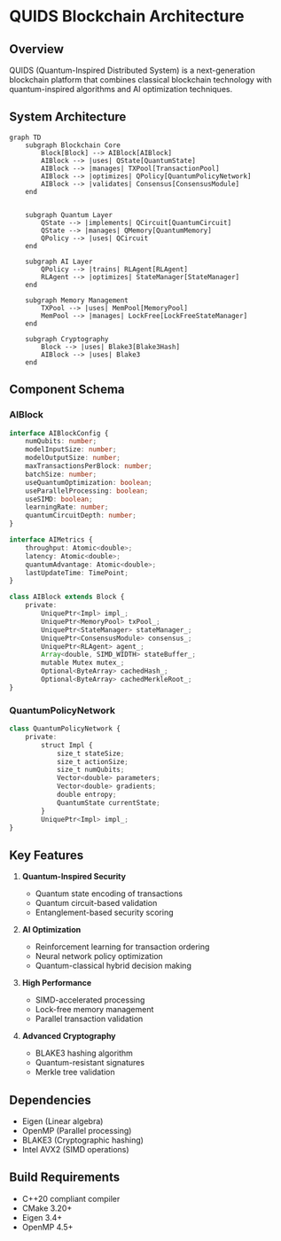 # QUIDS Blockchain Architecture

## Overview

QUIDS (Quantum-Inspired Distributed System) is a next-generation blockchain platform that combines classical blockchain technology with quantum-inspired algorithms and AI optimization techniques.

## System Architecture

```mermaid
graph TD
    subgraph Blockchain Core
        Block[Block] --> AIBlock[AIBlock]
        AIBlock --> |uses| QState[QuantumState]
        AIBlock --> |manages| TXPool[TransactionPool]
        AIBlock --> |optimizes| QPolicy[QuantumPolicyNetwork]
        AIBlock --> |validates| Consensus[ConsensusModule]
    end
    

    subgraph Quantum Layer
        QState --> |implements| QCircuit[QuantumCircuit]
        QState --> |manages| QMemory[QuantumMemory]
        QPolicy --> |uses| QCircuit
    end

    subgraph AI Layer
        QPolicy --> |trains| RLAgent[RLAgent]
        RLAgent --> |optimizes| StateManager[StateManager]
    end

    subgraph Memory Management
        TXPool --> |uses| MemPool[MemoryPool]
        MemPool --> |manages| LockFree[LockFreeStateManager]
    end

    subgraph Cryptography
        Block --> |uses| Blake3[Blake3Hash]
        AIBlock --> |uses| Blake3
    end
```

## Component Schema

### AIBlock
```typescript
interface AIBlockConfig {
    numQubits: number;
    modelInputSize: number;
    modelOutputSize: number;
    maxTransactionsPerBlock: number;
    batchSize: number;
    useQuantumOptimization: boolean;
    useParallelProcessing: boolean;
    useSIMD: boolean;
    learningRate: number;
    quantumCircuitDepth: number;
}

interface AIMetrics {
    throughput: Atomic<double>;
    latency: Atomic<double>;
    quantumAdvantage: Atomic<double>;
    lastUpdateTime: TimePoint;
}

class AIBlock extends Block {
    private:
        UniquePtr<Impl> impl_;
        UniquePtr<MemoryPool> txPool_;
        UniquePtr<StateManager> stateManager_;
        UniquePtr<ConsensusModule> consensus_;
        UniquePtr<RLAgent> agent_;
        Array<double, SIMD_WIDTH> stateBuffer_;
        mutable Mutex mutex_;
        Optional<ByteArray> cachedHash_;
        Optional<ByteArray> cachedMerkleRoot_;
}
```

### QuantumPolicyNetwork
```typescript
class QuantumPolicyNetwork {
    private:
        struct Impl {
            size_t stateSize;
            size_t actionSize;
            size_t numQubits;
            Vector<double> parameters;
            Vector<double> gradients;
            double entropy;
            QuantumState currentState;
        }
        UniquePtr<Impl> impl_;
}
```

## Key Features

1. **Quantum-Inspired Security**
   - Quantum state encoding of transactions
   - Quantum circuit-based validation
   - Entanglement-based security scoring

2. **AI Optimization**
   - Reinforcement learning for transaction ordering
   - Neural network policy optimization
   - Quantum-classical hybrid decision making

3. **High Performance**
   - SIMD-accelerated processing
   - Lock-free memory management
   - Parallel transaction validation

4. **Advanced Cryptography**
   - BLAKE3 hashing algorithm
   - Quantum-resistant signatures
   - Merkle tree validation

## Dependencies

- Eigen (Linear algebra)
- OpenMP (Parallel processing)
- BLAKE3 (Cryptographic hashing)
- Intel AVX2 (SIMD operations)

## Build Requirements

- C++20 compliant compiler
- CMake 3.20+
- Eigen 3.4+
- OpenMP 4.5+
